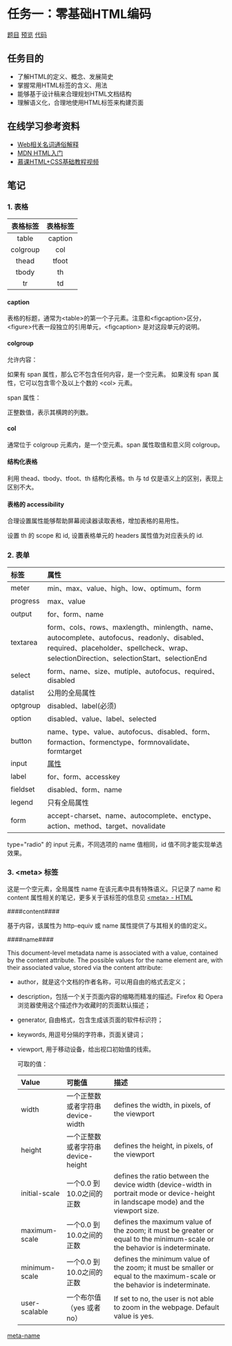 # 任务一：零基础HTML编码

[题目](http://ife.baidu.com/course/detail/id/90)
[预览](https://theaao.github.io/baidu_ife_tasks/bing_academy/task1/task1.html)
[代码](https://github.com/TheaAo/baidu_ife_tasks/blob/master/bing_academy/task1/task1.html)

## 任务目的

- 了解HTML的定义、概念、发展简史
- 掌握常用HTML标签的含义、用法
- 能够基于设计稿来合理规划HTML文档结构
- 理解语义化，合理地使用HTML标签来构建页面

## 在线学习参考资料

- [Web相关名词通俗解释](https://www.zhihu.com/question/22689579)
- [MDN HTML入门](https://developer.mozilla.org/zh-CN/docs/Web/Guide/HTML/Introduction)
- [慕课HTML+CSS基础教程视频](http://www.imooc.com/learn/9)

## 笔记

### 1. 表格

|表格标签|表格标签|
|:--------:|:---:|
|table|caption|
|colgroup|col|
|thead|tfoot|
|tbody|th|
|tr|td|

#### caption

表格的标题，通常为\<table\>的第一个子元素。注意和\<figcaption\>区分，\<figure\>代表一段独立的引用单元，\<figcaption\> 是对这段单元的说明。

#### colgroup

允许内容：

如果有 span 属性，那么它不包含任何内容，是一个空元素。
如果没有 span 属性，它可以包含零个及以上个数的 \<col\> 元素。

span 属性：

正整数值，表示其横跨的列数。

#### col

通常位于 colgroup 元素内，是一个空元素。span 属性取值和意义同 colgroup。

#### 结构化表格

利用 thead、tbody、tfoot、th 结构化表格。th 与 td 仅是语义上的区别，表现上区别不大。

#### 表格的 accessibility

合理设置属性能够帮助屏幕阅读器读取表格，增加表格的易用性。

设置 th 的 scope 和 id, 设置表格单元的 headers 属性值为对应表头的 id.

### 2. 表单

|标签|属性|
|:---|:---|
|meter|min、max、value、high、low、optimum、form|
|progress|max、value|
|output|for、form、name|
|textarea|form、cols、rows、maxlength、minlength、name、autocomplete、autofocus、readonly、disabled、required、placeholder、spellcheck、wrap、selectionDirection、selectionStart、selectionEnd|
|select|form、name、size、mutiple、autofocus、required、disabled|
|datalist|公用的全局属性|
|optgroup|disabled、label(必须)|
|option|disabled、value、label、selected|
|button|name、type、value、autofocus、disabled、form、formaction、formenctype、formnovalidate、formtarget|
|input|[属性](https://developer.mozilla.org/zh-CN/docs/Web/HTML/Element/input)|
|label|for、form、accesskey|
|fieldset|disabled、form、name|
|legend|只有全局属性|
|form|accept-charset、name、autocomplete、enctype、action、method、target、novalidate|

type="radio" 的 input 元素，不同选项的 name 值相同，id 值不同才能实现单选效果。


### 3. \<meta\> 标签

这是一个空元素，全局属性 name 在该元素中具有特殊语义。只记录了 name 和 content 属性相关的笔记，更多关于该标签的信息见 [\<meta\> - HTML](https://developer.mozilla.org/zh-CN/docs/Web/HTML/Element/meta)

####content####

基于内容，该属性为 http-equiv 或 name 属性提供了与其相关的值的定义。

####name####

This document-level metadata name is associated with a value, contained by the content attribute. The possible values for the name element are, with their associated value, stored via the content attribute:

- author，就是这个文档的作者名称，可以用自由的格式去定义；
- description，包括一个关于页面内容的缩略而精准的描述。Firefox 和 Opera 浏览器使用这个描述作为收藏时的页面默认描述；
- generator, 自由格式，包含生成该页面的软件标识符；
- keywords, 用逗号分隔的字符串，页面关键词；
- viewport, 用于移动设备，给出视口初始值的线索。

    可取的值：

    |Value |可能值 |描述|
    |:-----|:--------|:------|
    |width|一个正整数或者字符串 device-width|defines the width, in pixels, of the viewport|
    |height|一个正整数或者字符串 device-height|defines the height, in pixels, of the viewport|
    |initial-scale|一个0.0 到10.0之间的正数|defines the ratio between the device width (device-width in portrait mode or device-height in landscape mode) and the viewport size.|
    |maximum-scale|一个0.0 到10.0之间的正数|defines the maximum value of the zoom; it must be greater or equal to the minimum-scale or the behavior is indeterminate.|
    |minimum-scale|一个0.0 到10.0之间的正数|defines the minimum value of the zoom; it must be smaller or equal to the maximum-scale or the behavior is indeterminate.|
    |user-scalable|一个布尔值（yes 或者no）|If set to no, the user is not able to zoom in the webpage. Default value is yes.|

[meta-name](https://developer.mozilla.org/zh-CN/docs/Web/HTML/Element/meta#attr-name)


